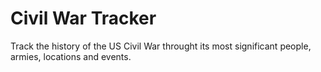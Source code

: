# Civil War Tracker

Track the history of the US Civil War throught its most significant people, armies, locations and events.